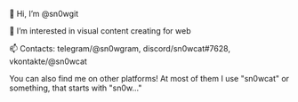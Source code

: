 👋 Hi, I’m @sn0wgit

👀 I’m interested in visual content creating for web

📫 Contacts: telegram/@sn0wgram, discord/sn0wcat#7628, vkontakte/@sn0wcat

You can also find me on other platforms! At most of them I use "sn0wcat" or something, that starts with "sn0w..."
<!---
sn0wgit/sn0wgit is a ✨ special ✨ repository because its `README.md` (this file) appears on your GitHub profile.
You can click the Preview link to take a look at your changes.
--->
